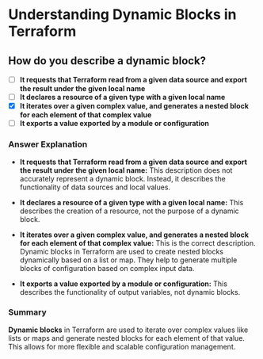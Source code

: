 # Understanding Dynamic Blocks in Terraform

## **How do you describe a dynamic block?**

- [ ] **It requests that Terraform read from a given data source and export the result under the given local name**
- [ ] **It declares a resource of a given type with a given local name**
- [x] **It iterates over a given complex value, and generates a nested block for each element of that complex value**
- [ ] **It exports a value exported by a module or configuration**

### Answer Explanation

- **It requests that Terraform read from a given data source and export the result under the given local name:** This description does not accurately represent a dynamic block. Instead, it describes the functionality of data sources and local values.

- **It declares a resource of a given type with a given local name:** This describes the creation of a resource, not the purpose of a dynamic block.

- **It iterates over a given complex value, and generates a nested block for each element of that complex value:** This is the correct description. Dynamic blocks in Terraform are used to create nested blocks dynamically based on a list or map. They help to generate multiple blocks of configuration based on complex input data.

- **It exports a value exported by a module or configuration:** This describes the functionality of output variables, not dynamic blocks.

### Summary

**Dynamic blocks** in Terraform are used to iterate over complex values like lists or maps and generate nested blocks for each element of that value. This allows for more flexible and scalable configuration management.
